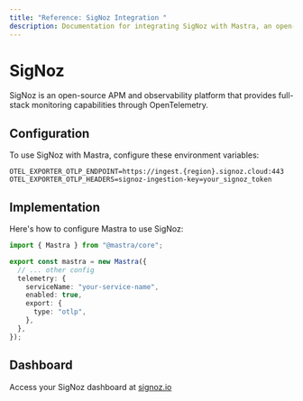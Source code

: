 ```yaml
---
title: "Reference: SigNoz Integration "
description: Documentation for integrating SigNoz with Mastra, an open-source APM and observability platform providing full-stack monitoring through OpenTelemetry.
---
```


# SigNoz

SigNoz is an open-source APM and observability platform that provides full-stack monitoring capabilities through OpenTelemetry.

## Configuration

To use SigNoz with Mastra, configure these environment variables:

```env
OTEL_EXPORTER_OTLP_ENDPOINT=https://ingest.{region}.signoz.cloud:443
OTEL_EXPORTER_OTLP_HEADERS=signoz-ingestion-key=your_signoz_token
```

## Implementation

Here's how to configure Mastra to use SigNoz:

```typescript
import { Mastra } from "@mastra/core";

export const mastra = new Mastra({
  // ... other config
  telemetry: {
    serviceName: "your-service-name",
    enabled: true,
    export: {
      type: "otlp",
    },
  },
});
```

## Dashboard

Access your SigNoz dashboard at [signoz.io](https://signoz.io/)
